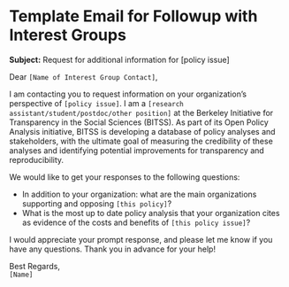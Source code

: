 # Template Email for Followup with Interest Groups

**Subject:** Request for additional information for [policy issue]

Dear `[Name of Interest Group Contact]`,

I am contacting you to request information on your organization’s perspective of `[policy issue]`. I am a `[research assistant/student/postdoc/other position]` at the Berkeley Initiative for Transparency in the Social Sciences (BITSS). As part of its Open Policy Analysis initiative, BITSS is developing a database of policy analyses and stakeholders, with the ultimate goal of measuring the credibility of these analyses and identifying potential improvements for transparency and reproducibility.

We would like to get your responses to the following questions:

- In addition to your organization: what are the main organizations supporting and opposing `[this policy]`?
- What is the most up to date policy analysis that your organization cites as evidence of the costs and benefits of `[this policy issue]`?

I would appreciate your prompt response, and please let me know if you have any questions. Thank you in advance for your help!

Best Regards,  
`[Name]`
